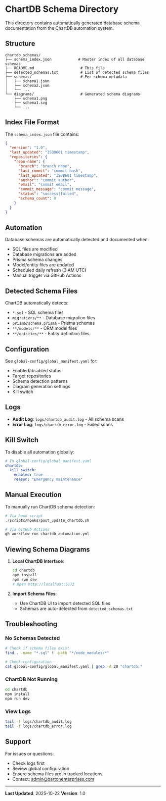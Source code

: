 <!--

# CTB Metadata
# Generated: 2025-10-23T14:32:40.954300
# CTB Version: 1.3.3
# Division: Data & Databases
# Category: schemas
# Compliance: 90%
# HEIR ID: HEIR-2025-10-DAT-SCHEMA-01

-->

# ChartDB Schema Directory

This directory contains automatically generated database schema documentation from the ChartDB automation system.

## Structure

```
chartdb_schemas/
├── schema_index.json            # Master index of all database schemas
├── README.md                     # This file
├── detected_schemas.txt          # List of detected schema files
├── schemas/                      # Per-schema metadata
│   ├── schema1.json
│   ├── schema2.json
│   └── ...
└── diagrams/                     # Generated schema diagrams
    ├── schema1.png
    ├── schema1.svg
    └── ...
```

## Index File Format

The `schema_index.json` file contains:

```json
{
  "version": "1.0",
  "last_updated": "ISO8601 timestamp",
  "repositories": {
    "repo-name": {
      "branch": "branch name",
      "last_commit": "commit hash",
      "last_updated": "ISO8601 timestamp",
      "author": "commit author",
      "email": "commit email",
      "commit_message": "commit message",
      "status": "success|failed",
      "schema_count": 0
    }
  }
}
```

## Automation

Database schemas are automatically detected and documented when:
- SQL files are modified
- Database migrations are added
- Prisma schema changes
- Model/entity files are updated
- Scheduled daily refresh (3 AM UTC)
- Manual trigger via GitHub Actions

## Detected Schema Files

ChartDB automatically detects:
- `*.sql` - SQL schema files
- `migrations/**` - Database migration files
- `prisma/schema.prisma` - Prisma schemas
- `**/models/**` - ORM model files
- `**/entities/**` - Entity definition files

## Configuration

See `global-config/global_manifest.yaml` for:
- Enabled/disabled status
- Target repositories
- Schema detection patterns
- Diagram generation settings
- Kill switch

## Logs

- **Audit Log**: `logs/chartdb_audit.log` - All schema scans
- **Error Log**: `logs/chartdb_error.log` - Failed scans

## Kill Switch

To disable all automation globally:

```yaml
# In global-config/global_manifest.yaml
chartdb:
  kill_switch:
    enabled: true
    reason: "Emergency maintenance"
```

## Manual Execution

To manually run ChartDB schema detection:

```bash
# Via hook script
./scripts/hooks/post_update_chartdb.sh

# Via GitHub Actions
gh workflow run chartdb_automation.yml
```

## Viewing Schema Diagrams

1. **Local ChartDB Interface**:
   ```bash
   cd chartdb
   npm install
   npm run dev
   # Open http://localhost:5173
   ```

2. **Import Schema Files**:
   - Use ChartDB UI to import detected SQL files
   - Schemas are auto-detected from `detected_schemas.txt`

## Troubleshooting

### No Schemas Detected

```bash
# Check if schema files exist
find . -name "*.sql" ! -path "*/node_modules/*"

# Check configuration
cat global-config/global_manifest.yaml | grep -A 20 "chartdb:"
```

### ChartDB Not Running

```bash
cd chartdb
npm install
npm run dev
```

### View Logs

```bash
tail -f logs/chartdb_audit.log
tail -f logs/chartdb_error.log
```

## Support

For issues or questions:
- Check logs first
- Review global configuration
- Ensure schema files are in tracked locations
- Contact: admin@bartonenterprises.com

---

**Last Updated**: 2025-10-22
**Version**: 1.0
